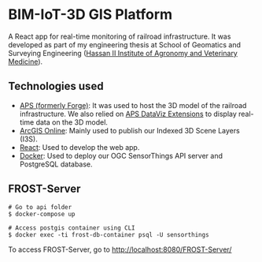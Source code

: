 # BIM-IoT-3D GIS Platform

A React app for real-time monitoring of railroad infrastructure. It was developed as part of my engineering thesis at School of Geomatics and Surveying Engineering ([Hassan II Institute of Agronomy and Veterinary Medicine](https://www.iav.ac.ma/)).

## Technologies used

- [APS (formerly Forge)](https://aps.autodesk.com/): It was used to host the 3D model of the railroad infrastructure. We also relied on [APS DataViz Extensions](https://github.com/autodesk-platform-services/aps-iot-extensions-demo) to display real-time data on the 3D model.
- [ArcGIS Online](https://www.arcgis.com/index.html): Mainly used to publish our Indexed 3D Scene Layers (I3S).
- [React](https://reactjs.org/): Used to develop the web app.
- [Docker](https://www.docker.com/): Used to deploy our OGC SensorThings API server and PostgreSQL database.

## FROST-Server

``` shell
# Go to api folder
$ docker-compose up

# Access postgis container using CLI
$ docker exec -ti frost-db-container psql -U sensorthings
```

To access FROST-Server, go to [http://localhost:8080/FROST-Server/](http://localhost:8080/FROST-Server/)
